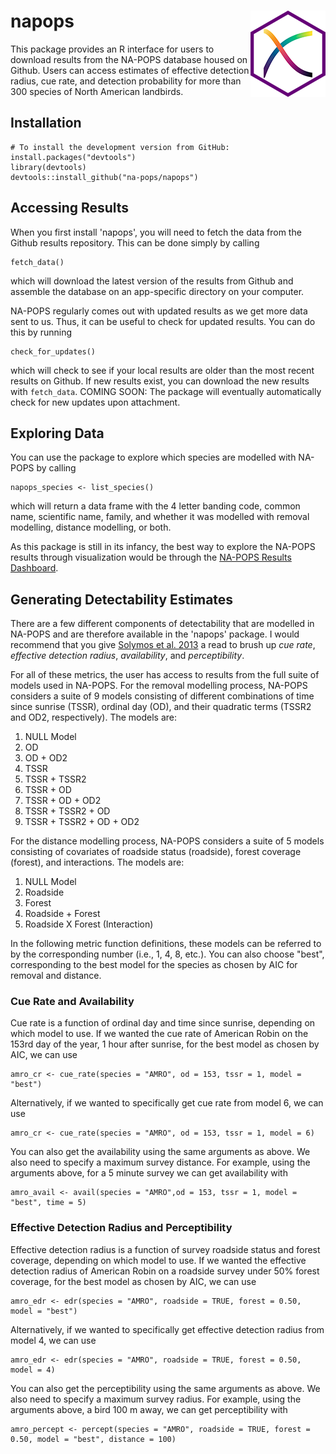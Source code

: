 # napops <img src="man/figures/logo.png" align="right"/>

This package provides an R interface for users to download results from the NA-POPS database housed on Github. Users can access estimates of effective detection radius, cue rate, and detection probability for more than 300 species of North American landbirds.

## Installation

``` {.r}
# To install the development version from GitHub:
install.packages("devtools")
library(devtools)
devtools::install_github("na-pops/napops")
```
## Accessing Results
When you first install 'napops', you will need to fetch the data from the Github results repository. This can be done simply by calling
```{.r}
fetch_data()
```
which will download the latest version of the results from Github and assemble the
database on an app-specific directory on your computer.

NA-POPS regularly comes out with updated results as we get more data sent to us. Thus, it can be useful to check for updated results. You can do this by running
```{.r}
check_for_updates()
```
which will check to see if your local results are older than the most recent results on Github. If new results exist, you can download the new results with `fetch_data`. COMING SOON: The package will eventually automatically check for new updates upon attachment.

## Exploring Data
You can use the package to explore which species are modelled with NA-POPS by calling
```{.r}
napops_species <- list_species()
```
which will return a data frame with the 4 letter banding code, common name,
scientific name, family, and whether it was modelled with removal modelling, distance
modelling, or both. 

As this package is still in its infancy, the best way to explore the NA-POPS results through visualization would be through the [NA-POPS Results Dashboard](https://cons.carleton.ca/napops-dashboard).

## Generating Detectability Estimates
There are a few different components of detectability that are modelled in NA-POPS and are therefore available in the 'napops' package. I would recommend that you give [Solymos et al. 2013](https://besjournals.onlinelibrary.wiley.com/doi/full/10.1111/2041-210X.12106) a read to brush up *cue rate*, *effective detection radius*, *availability*, and *perceptibility*.

For all of these metrics, the user has access to results from the full suite of models used in NA-POPS. For the removal modelling process, NA-POPS considers a suite of 9 models consisting of different combinations of time since sunrise (TSSR), ordinal day (OD), and their quadratic terms (TSSR2 and OD2, respectively). The models are:

1. NULL Model
2. OD
3. OD + OD2
4. TSSR
5. TSSR + TSSR2
6. TSSR + OD
7. TSSR + OD + OD2
8. TSSR + TSSR2 + OD
9. TSSR + TSSR2 + OD + OD2

For the distance modelling process, NA-POPS considers a suite of 5 models consisting of covariates of roadside status (roadside), forest coverage (forest), and interactions. The models are:

1. NULL Model
2. Roadside
3. Forest
4. Roadside + Forest
5. Roadside X Forest (Interaction)

In the following metric function definitions, these models can be referred to by the corresponding number (i.e., 1, 4, 8, etc.). You can also choose "best", corresponding to the best model for the species as chosen by AIC for removal and distance.

### Cue Rate and Availability
Cue rate is a function of ordinal day and time since sunrise, depending on which model to use. If we wanted the cue rate of American Robin on the 153rd day of the year, 1 hour after sunrise, for the best model as chosen by AIC, we can use
```{.r}
amro_cr <- cue_rate(species = "AMRO", od = 153, tssr = 1, model = "best")
```
Alternatively, if we wanted to specifically get cue rate from model 6, we can use
```{.r}
amro_cr <- cue_rate(species = "AMRO", od = 153, tssr = 1, model = 6)
```
You can also get the availability using the same arguments as above. We also need to specify a maximum survey distance. For example, using the arguments above, for a 5 minute survey we can get availability with
```{.r}
amro_avail <- avail(species = "AMRO",od = 153, tssr = 1, model = "best", time = 5)
```

### Effective Detection Radius and Perceptibility
Effective detection radius is a function of survey roadside status and forest coverage, depending on which model to use. If we wanted the effective detection radius of American Robin on a roadside survey under 50% forest coverage, for the best model as chosen by AIC, we can use
```{.r}
amro_edr <- edr(species = "AMRO", roadside = TRUE, forest = 0.50, model = "best")
```
Alternatively, if we wanted to specifically get effective detection radius from model 4, we can use
```{.r}
amro_edr <- edr(species = "AMRO", roadside = TRUE, forest = 0.50, model = 4)
```
You can also get the perceptibility using the same arguments as above. We also need to specify a maximum survey radius. For example, using the arguments above, a bird 100 m
away, we can get perceptibility with
```{.r}
amro_percept <- percept(species = "AMRO", roadside = TRUE, forest = 0.50, model = "best", distance = 100)
```
